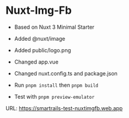 # Nuxt-Img-Fb

- Based on Nuxt 3 Minimal Starter
- Added @nuxt/image
- Added public/logo.png
- Changed app.vue
- Changed nuxt.config.ts and package.json


- Run `pnpm install` then `pnpm build`
- Test with `pnpm preview-emulator`


URL:
https://smartrails-test-nuxtimgfb.web.app
